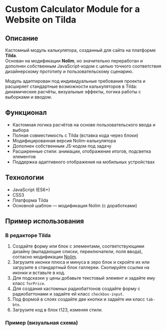# Custom Calculator Module for a Website on Tilda

## Описание
Кастомный модуль калькулятора, созданный для сайта на платформе **Tilda**.  
Основан на модификации **Nolim**, но значительно переработан и дополнен собственным JavaScript-кодом с целью точного соответствия дизайнерскому прототипу и пользовательскому сценарию.

Модуль адаптирован под индивидуальные требования проекта и расширяет стандартные возможности калькуляторов в Tilda: динамические расчёты, визуальные эффекты, логика работы с выборками и вводом.

## Функционал
- Кастомная логика расчётов на основе пользовательского ввода и выбора
- Полная совместимость с Tilda (вставка кода через блоки)
- Модифицированная версия Nolim-калькулятора
- Дополнен собственным JS-кодом под задачу
- Расширенные стили: анимации, отображение итогов, подсветка элементов
- Поддержка адаптивного отображения на мобильных устройствах

## Технологии
- JavaScript (ES6+)
- CSS3
- Платформа Tilda
- Основной шаблон — модификация Nolim (с доработками)

## Пример использования

### В редакторе Tilda

1. Создайте форму или блок с элементами, соответствующими дизайну (выпадающие списки, переключатели, поля ввода), согласно модификации [Nolim](https://nolim.cc/calculator-tilda).
2. Загрузите иконки плюса и минуса в зеро блок и скройте их или загрузите в стандартный блок галлереи. Скопируйте ссылки на иконки и вставьте в код.
3. Для подсказки у цены добавьте текстовый элемент и задайте ему класс `forPrice`.
4. Для создания кастомных радиобаттонов создайте форму с радиобаттонами и задайте ей класс `checkbox-input`.
5. Под формой в слоях создайте две кнопки и задайте им класс `tab-btn`.
6. Загрузите код в блок t123, изменяя стили.

### Пример (визуальная схема)


